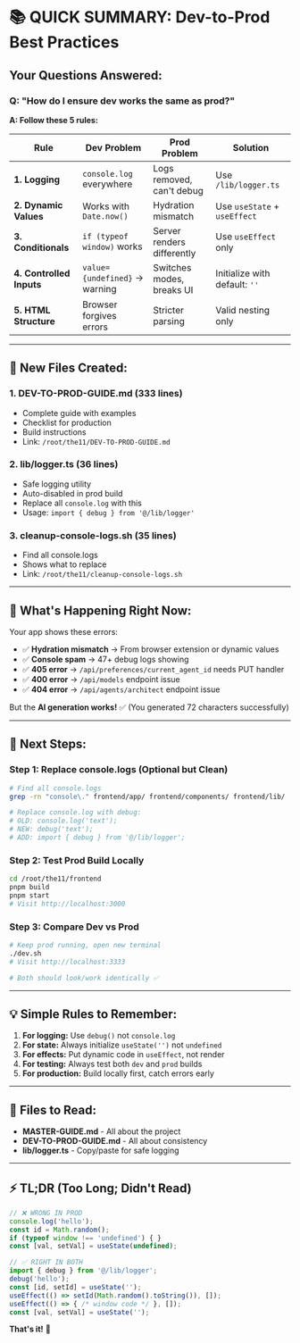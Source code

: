 # 📚 QUICK SUMMARY: Dev-to-Prod Best Practices

## Your Questions Answered:

### Q: "How do I ensure dev works the same as prod?"

**A: Follow these 5 rules:**

| Rule | Dev Problem | Prod Problem | Solution |
|------|---|---|---|
| **1. Logging** | `console.log` everywhere | Logs removed, can't debug | Use `/lib/logger.ts` |
| **2. Dynamic Values** | Works with `Date.now()` | Hydration mismatch | Use `useState` + `useEffect` |
| **3. Conditionals** | `if (typeof window)` works | Server renders differently | Use `useEffect` only |
| **4. Controlled Inputs** | `value={undefined}` → warning | Switches modes, breaks UI | Initialize with default: `''` |
| **5. HTML Structure** | Browser forgives errors | Stricter parsing | Valid nesting only |

---

## 📁 New Files Created:

### 1. **DEV-TO-PROD-GUIDE.md** (333 lines)
   - Complete guide with examples
   - Checklist for production
   - Build instructions
   - Link: `/root/the11/DEV-TO-PROD-GUIDE.md`

### 2. **lib/logger.ts** (36 lines)
   - Safe logging utility
   - Auto-disabled in prod build
   - Replace all `console.log` with this
   - Usage: `import { debug } from '@/lib/logger'`

### 3. **cleanup-console-logs.sh** (35 lines)
   - Find all console.logs
   - Shows what to replace
   - Link: `/root/the11/cleanup-console-logs.sh`

---

## 🎯 What's Happening Right Now:

Your app shows these errors:
- ✅ **Hydration mismatch** → From browser extension or dynamic values
- ✅ **Console spam** → 47+ debug logs showing
- ✅ **405 error** → `/api/preferences/current_agent_id` needs PUT handler
- ✅ **400 error** → `/api/models` endpoint issue
- ✅ **404 error** → `/api/agents/architect` endpoint issue

But the **AI generation works!** ✅ (You generated 72 characters successfully)

---

## 🚀 Next Steps:

### Step 1: Replace console.logs (Optional but Clean)
```bash
# Find all console.logs
grep -rn "console\." frontend/app/ frontend/components/ frontend/lib/

# Replace console.log with debug:
# OLD: console.log('text');
# NEW: debug('text');
# ADD: import { debug } from '@/lib/logger';
```

### Step 2: Test Prod Build Locally
```bash
cd /root/the11/frontend
pnpm build
pnpm start
# Visit http://localhost:3000
```

### Step 3: Compare Dev vs Prod
```bash
# Keep prod running, open new terminal
./dev.sh
# Visit http://localhost:3333

# Both should look/work identically ✅
```

---

## 💡 Simple Rules to Remember:

1. **For logging:** Use `debug()` not `console.log`
2. **For state:** Always initialize `useState('')` not `undefined`
3. **For effects:** Put dynamic code in `useEffect`, not render
4. **For testing:** Always test both `dev` and `prod` builds
5. **For production:** Build locally first, catch errors early

---

## 📖 Files to Read:

- **MASTER-GUIDE.md** - All about the project
- **DEV-TO-PROD-GUIDE.md** - All about consistency
- **lib/logger.ts** - Copy/paste for safe logging

---

## ⚡ TL;DR (Too Long; Didn't Read)

```typescript
// ❌ WRONG IN PROD
console.log('hello');
const id = Math.random();
if (typeof window !== 'undefined') { }
const [val, setVal] = useState(undefined);

// ✅ RIGHT IN BOTH
import { debug } from '@/lib/logger';
debug('hello');
const [id, setId] = useState('');
useEffect(() => setId(Math.random().toString()), []);
useEffect(() => { /* window code */ }, []);
const [val, setVal] = useState('');
```

**That's it!** 🎉
